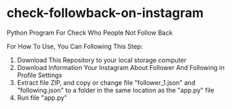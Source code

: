 # check-followback-on-instagram
Python Program For Check Who People Not Follow Back

For How To Use, You Can Following This Step:
<br>
<ol>
  <li>Download This Repository to your local storage computer</li>
  <li>Download Information Your Instagram About Follower And Following in Profile Settings</li>
  <li>Extract file ZIP, and copy or change file "follower_1.json" and "following.json"  to a folder in the same location as the "app.py" file</li>
  <li>Run file "app.py"</li>
</ol>
